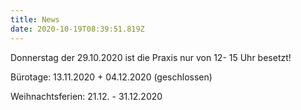 ```yaml
---
title: News
date: 2020-10-19T08:39:51.819Z
---
```

Donnerstag der 29.10.2020 ist die Praxis nur von 12- 15 Uhr besetzt! 



Bürotage: 13.11.2020 + 04.12.2020 (geschlossen)

Weihnachtsferien: 21.12. - 31.12.2020
